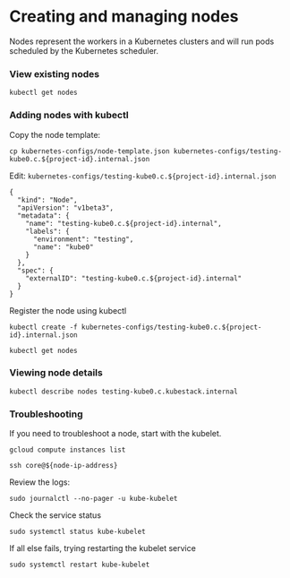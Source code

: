 # Creating and managing nodes

Nodes represent the workers in a Kubernetes clusters and will run pods scheduled by the Kubernetes scheduler.

### View existing nodes

```
kubectl get nodes
```

### Adding nodes with kubectl

Copy the node template:

```
cp kubernetes-configs/node-template.json kubernetes-configs/testing-kube0.c.${project-id}.internal.json
```

Edit: `kubernetes-configs/testing-kube0.c.${project-id}.internal.json`

```
{
  "kind": "Node",
  "apiVersion": "v1beta3",
  "metadata": {
    "name": "testing-kube0.c.${project-id}.internal",
    "labels": {
      "environment": "testing",
      "name": "kube0"
    }
  },
  "spec": {
    "externalID": "testing-kube0.c.${project-id}.internal"
  }
}
```

Register the node using kubectl

```
kubectl create -f kubernetes-configs/testing-kube0.c.${project-id}.internal.json
```

```
kubectl get nodes
```

### Viewing node details

```
kubectl describe nodes testing-kube0.c.kubestack.internal
```

### Troubleshooting

If you need to troubleshoot a node, start with the kubelet.

```
gcloud compute instances list
```

```
ssh core@${node-ip-address}
```

Review the logs:

```
sudo journalctl --no-pager -u kube-kubelet
```

Check the service status

```
sudo systemctl status kube-kubelet
```

If all else fails, trying restarting the kubelet service

```
sudo systemctl restart kube-kubelet
```
